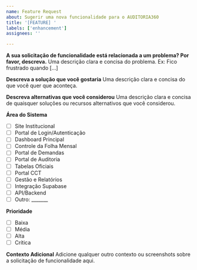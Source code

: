 ```yaml
---
name: Feature Request
about: Sugerir uma nova funcionalidade para o AUDITORIA360
title: '[FEATURE] '
labels: ['enhancement']
assignees: ''

---
```


**A sua solicitação de funcionalidade está relacionada a um problema? Por favor, descreva.**
Uma descrição clara e concisa do problema. Ex: Fico frustrado quando [...]

**Descreva a solução que você gostaria**
Uma descrição clara e concisa do que você quer que aconteça.

**Descreva alternativas que você considerou**
Uma descrição clara e concisa de quaisquer soluções ou recursos alternativos que você considerou.

**Área do Sistema**
- [ ] Site Institucional
- [ ] Portal de Login/Autenticação
- [ ] Dashboard Principal
- [ ] Controle da Folha Mensal
- [ ] Portal de Demandas
- [ ] Portal de Auditoria
- [ ] Tabelas Oficiais
- [ ] Portal CCT
- [ ] Gestão e Relatórios
- [ ] Integração Supabase
- [ ] API/Backend
- [ ] Outro: _______

**Prioridade**
- [ ] Baixa
- [ ] Média
- [ ] Alta
- [ ] Crítica

**Contexto Adicional**
Adicione qualquer outro contexto ou screenshots sobre a solicitação de funcionalidade aqui.